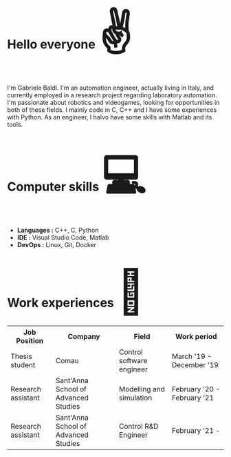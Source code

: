 <h1>Hello everyone <span style='font-size:100px;'>&#9996;</span></h1>

I'm Gabriele Baldi. I'm an automation engineer, actually living in Italy, and currently employed in a research project regarding laboratory automation. 
I'm passionate about robotics and videogames, looking for opportunities in both of these fields. 
I mainly code in C, C++ and I have some experiences with Python. As an engineer, I halvo have some skills with Matlab and its tools.

<h1>Computer skills <span style='font-size:100px;'>&#128187;</span></h1>
<ul>
  <li><b>Languages :</b>  C++, C, Python </li>
  <li><b>IDE :</b> Visual Studio Code, Matlab</li>
  <li><b>DevOps :</b> Linux, Git, Docker</li>
</ul>

<h1>Work experiences <span style='font-size:100px;'>&#128084;</span></h1>

<table>
  <tr>
    <th>Job Position</th>
    <th>Company</th>
    <th>Field</th>
    <th>Work period</th>
  </tr>
  <tr>
    <td>Thesis student</td>
    <td>Comau</td>
    <td>Control software engineer</td>
    <td>March '19 - December '19</td>
  </tr>
  <tr>
    <td>Research assistant</td>
    <td>Sant'Anna School of Advanced Studies</td>
    <td>Modelling and simulation</td>
    <td>February '20 - February '21</td>
  </tr>
  <tr>
    <td>Research assistant</td>
    <td>Sant'Anna School of Advanced Studies</td>
    <td>Control R&D Engineer</td>
    <td>February '21 - </td>
  </tr>
</table>
